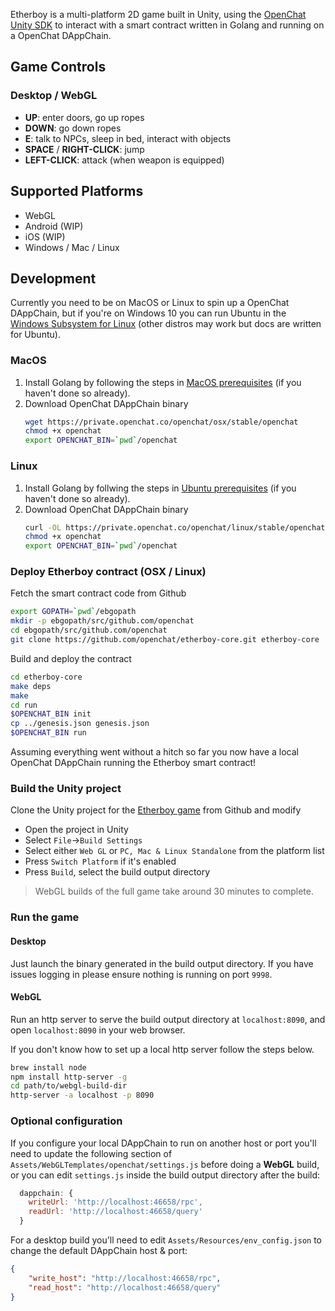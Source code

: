Etherboy is a multi-platform 2D game built in Unity, using the [OpenChat Unity SDK][] to interact with a
smart contract written in Golang and running on a OpenChat DAppChain.

## Game Controls

### Desktop / WebGL

- **UP**: enter doors, go up ropes
- **DOWN**: go down ropes
- **E**: talk to NPCs, sleep in bed, interact with objects
- **SPACE** / **RIGHT-CLICK**: jump
- **LEFT-CLICK**: attack (when weapon is equipped)

## Supported Platforms

- WebGL
- Android (WIP)
- iOS (WIP)
- Windows / Mac / Linux

## Development

Currently you need to be on MacOS or Linux to spin up a OpenChat DAppChain, but if you're on Windows 10
you can run Ubuntu in the [Windows Subsystem for Linux][] (other distros may work but docs are
written for Ubuntu).

### MacOS

1. Install Golang by following the steps in [MacOS prerequisites][] (if you haven't done so already).
2. Download OpenChat DAppChain binary
   ```bash
   wget https://private.openchat.co/openchat/osx/stable/openchat
   chmod +x openchat
   export OPENCHAT_BIN=`pwd`/openchat
   ```

### Linux

1. Install Golang by follwing the steps in [Ubuntu prerequisites][]  (if you haven't done so already).
2. Download OpenChat DAppChain binary
   ```bash
   curl -OL https://private.openchat.co/openchat/linux/stable/openchat
   chmod +x openchat
   export OPENCHAT_BIN=`pwd`/openchat
   ```

### Deploy Etherboy contract (OSX / Linux)

Fetch the smart contract code from Github
```bash
export GOPATH=`pwd`/ebgopath
mkdir -p ebgopath/src/github.com/openchat
cd ebgopath/src/github.com/openchat
git clone https://github.com/openchat/etherboy-core.git etherboy-core
```

Build and deploy the contract
```bash
cd etherboy-core
make deps
make
cd run
$OPENCHAT_BIN init
cp ../genesis.json genesis.json
$OPENCHAT_BIN run
```

Assuming everything went without a hitch so far you now have a local OpenChat DAppChain running the
Etherboy smart contract!

### Build the Unity project

Clone the Unity project for the [Etherboy game][] from Github and modify

- Open the project in Unity
- Select `File`->`Build Settings`
- Select either `Web GL` or `PC, Mac & Linux Standalone` from the platform list
- Press `Switch Platform` if it's enabled
- Press `Build`, select the build output directory

> WebGL builds of the full game take around 30 minutes to complete.

### Run the game

#### Desktop

Just launch the binary generated in the build output directory. If you have issues logging in
please ensure nothing is running on port `9998`.

#### WebGL

Run an http server to serve the build output directory at `localhost:8090`, and open
`localhost:8090` in your web browser.

If you don't know how to set up a local http server follow the steps below.

```bash
brew install node
npm install http-server -g
cd path/to/webgl-build-dir
http-server -a localhost -p 8090
```

### Optional configuration

If you configure your local DAppChain to run on another host or port you'll need to update the
following section of `Assets/WebGLTemplates/openchat/settings.js` before doing a **WebGL** build, or
you can edit `settings.js` inside the build output directory after the build:

```js
  dappchain: {
    writeUrl: 'http://localhost:46658/rpc',
    readUrl: 'http://localhost:46658/query'
  }
```

For a desktop build you'll need to edit `Assets/Resources/env_config.json` to change the default
DAppChain host & port:

```json
{
    "write_host": "http://localhost:46658/rpc",
    "read_host": "http://localhost:46658/query"
}
```

[MacOS prerequisites]: prereqs.html
[Ubuntu prerequisites]: prereqs-ubuntu.html
[Windows Subsystem for Linux]: https://docs.microsoft.com/en-us/windows/wsl/install-win10
[OpenChat Unity SDK]: unity-sdk.html
[Etherboy game]: https://github.com/openchat/Etherboy
[Etherboy smart contract]: https://github.com/openchat/etherboy-core
